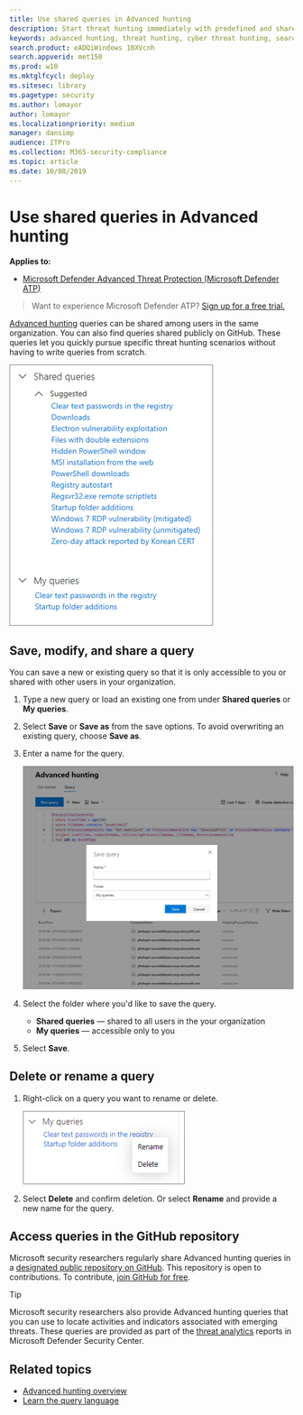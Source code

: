 ```yaml
---
title: Use shared queries in Advanced hunting
description: Start threat hunting immediately with predefined and shared queries. Share your queries to the public or to your organization.
keywords: advanced hunting, threat hunting, cyber threat hunting, search, query, telemetry, custom detections, schema, kusto, github repo, my queries, shared queries
search.product: eADQiWindows 10XVcnh
search.appverid: met150
ms.prod: w10
ms.mktglfcycl: deploy
ms.sitesec: library
ms.pagetype: security
ms.author: lomayor
author: lomayor
ms.localizationpriority: medium
manager: dansimp
audience: ITPro
ms.collection: M365-security-compliance 
ms.topic: article
ms.date: 10/08/2019
---
```


# Use shared queries in Advanced hunting

**Applies to:**
- [Microsoft Defender Advanced Threat Protection (Microsoft Defender ATP)](https://go.microsoft.com/fwlink/p/?linkid=2069559)

>Want to experience Microsoft Defender ATP? [Sign up for a free trial.](https://www.microsoft.com/microsoft-365/windows/microsoft-defender-atp?ocid=docs-wdatp-advancedhunting-abovefoldlink)

[Advanced hunting](overview-hunting.md) queries can be shared among users in the same organization. You can also find queries shared publicly on GitHub. These queries let you quickly pursue specific threat hunting scenarios without having to write queries from scratch.

![Image of shared queries](images/atp-advanced-hunting-shared-queries.png)

## Save, modify, and share a query
You can save a new or existing query so that it is only accessible to you or shared with other users in your organization.

1. Type a new query or load an existing one from under **Shared queries** or **My queries**.

2. Select **Save** or **Save as** from the save options. To avoid overwriting an existing query, choose **Save as**.

3. Enter a name for the query.

   ![Image of saving a query](images/advanced-hunting-save-query.png)

4. Select the folder where you'd like to save the query.
    - **Shared queries** — shared to all users in the your organization
    - **My queries** — accessible only to you
    
5. Select **Save**.

## Delete or rename a query
1. Right-click on a query you want to rename or delete.

    ![Image of delete query](images/atp_advanced_hunting_delete_rename.png)

2. Select **Delete** and confirm deletion. Or select **Rename** and provide a new name for the query.

## Access queries in the GitHub repository  
Microsoft security researchers regularly share Advanced hunting queries in a [designated public repository on GitHub](https://github.com/Microsoft/WindowsDefenderATP-Hunting-Queries). This repository is open to contributions. To contribute, [join GitHub for free](https://github.com/). 

>[!TIP]
>Microsoft security researchers also provide Advanced hunting queries that you can use to locate activities and indicators associated with emerging threats. These queries are provided as part of the [threat analytics](threat-analytics.md) reports in Microsoft Defender Security Center.

## Related topics
- [Advanced hunting overview](overview-hunting.md)
- [Learn the query language](advanced-hunting.md)